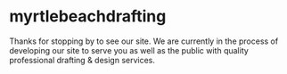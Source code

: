 # myrtlebeachdrafting
Thanks for stopping by to see our site. We are currently in the process of developing our site to serve you as well as the public with quality professional drafting & design services. 
